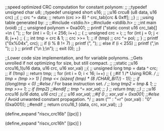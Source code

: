 ;;speed optimized CRC computation for constant polynom:
;;
;;typedef unsigned char u8;
;;typedef unsigned short u16;
;;
;;u16 crcu8 (u8 data, u16 crc)
;;{
;;  crc ^= data;
;;  return (crc >> 8) ^ crc_tab[crc & 0xff];
;;}
;;
;;using table generated by:
;;
;;#include <stdio.h>
;;#include <stdlib.h>
;;
;;int main (void)
;;{
;;  unsigned polynom = 0xa001;
;;  printf ("static const u16 crc_tab[] =\n  { ");
;;  for (int i = 0; i < 256; i++)
;;    {
;;      unsigned crc = i;
;;      for (int j = 0; j < 8; j++)
;;        {
;;          int tmp = crc & 1;
;;          crc >>= 1;
;;          if (tmp)
;;            crc ^= pol;
;;        }
;;      printf ("0x%04x", crc);
;;      if (i % 8 != 7)
;;        printf (", ");
;;      else if (i < 255)
;;        printf (",\n    ");
;;    }
;;  printf ("\n  };\n");
;;  exit (0);
;;}

;;Lower code size implementation, and for variable polynoms.
;;Gets unrolled if not optimizing for size, but still compact.
;;
;;static
;;u16 crcu16_1(u16 data, u16 crc, u16 xor_val)
;;{
;;  unsigned long tmp = data ^ crc;
;;  if (!tmp)
;;    return tmp;
;;  for (int i = 0; i < 16; i++)
;;    {
;;#if 1 /* Using ROR.  */
;;      tmp = (tmp >> 1) | (tmp << (sizeof (tmp) * (8 /*CHAR_BIT*/) - 1));
;;      if ((long)tmp < 0)
;;#else /* For base instruction set.  */
;;      long tmp2 = tmp & 1;
;;      tmp >>= 1;
;;      if (tmp2)
;;#endif
;;        tmp ^= xor_val;
;;    }
;;  return tmp;
;;}
;;
;;u16 crcu16 (u16 data, u16 crc)
;;{
;;  u16 xor_val;
;;#if 0
;;  xor_val = 0xa001;
;;#else /* Avoid unwanted constant propagation.  */
;;  asm ("" : "=r" (xor_val) : "0" (0xa001));
;;#endif
;;  return crcu16_1 (data, crc, xor_val);
;;}


(define_expand "riscv_crc16b"
  [(pc)]
)

(define_expand "riscv_crc16h"
  [(pc)]
)
